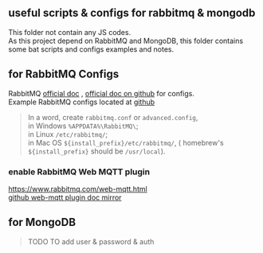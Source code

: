 ## useful scripts & configs for rabbitmq & mongodb  
This folder not contain any JS codes.  
As this project depend on RabbitMQ and MongoDB, this folder contains some bat scripts and configs examples and notes.  

## for RabbitMQ Configs  
RabbitMQ [official doc](https://www.rabbitmq.com/configure.html) , [official doc on github](https://github.com/rabbitmq/rabbitmq-website/blob/66c4d8a9123e9e7a4f785b485e2b9834e572956d/site/) for configs.  
Example RabbitMQ configs located at [github](https://github.com/rabbitmq/rabbitmq-server/tree/v3.9.x/deps/rabbit/docs)  
> In a word, create `rabbitmq.conf` or `advanced.config`,  
in Windows	`%APPDATA%\RabbitMQ\`;  
in Linux `/etc/rabbitmq/`;  
in Mac OS `${install_prefix}/etc/rabbitmq/`, ( homebrew's `${install_prefix}` should be  `/usr/local`).  

### enable RabbitMQ Web MQTT plugin  
https://www.rabbitmq.com/web-mqtt.html  
[github web-mqtt plugin doc mirror](https://github.com/rabbitmq/rabbitmq-website/blob/66c4d8a9123e9e7a4f785b485e2b9834e572956d/site/web-mqtt.md)  

## for MongoDB  
> TODO
> TO add user & password & auth


